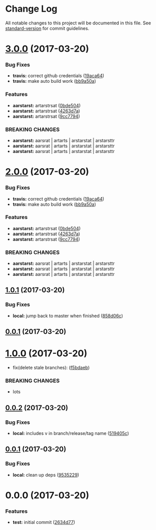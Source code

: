 # Change Log

All notable changes to this project will be documented in this file. See [standard-version](https://github.com/conventional-changelog/standard-version) for commit guidelines.

<a name="3.0.0"></a>
# [3.0.0](https://github.com/joefraley/meridian-git-commits/compare/v1.0.1...v3.0.0) (2017-03-20)


### Bug Fixes

* **travis:** correct github credentials ([19aca64](https://github.com/joefraley/meridian-git-commits/commit/19aca64))
* **travis:** make auto build work ([bb9a50a](https://github.com/joefraley/meridian-git-commits/commit/bb9a50a))


### Features

* **aarstarst:** artarstrsat ([0bde504](https://github.com/joefraley/meridian-git-commits/commit/0bde504))
* **aarstarst:** artarstrsat ([4263d7a](https://github.com/joefraley/meridian-git-commits/commit/4263d7a))
* **aarstarst:** artarstrsat ([9cc7794](https://github.com/joefraley/meridian-git-commits/commit/9cc7794))


### BREAKING CHANGES

* **aarstarst:** aarsrat | artarts | arstarstat | arstarsttr
* **aarstarst:** aarsrat | artarts | arstarstat | arstarsttr
* **aarstarst:** aarsrat | artarts | arstarstat | arstarsttr



<a name="2.0.0"></a>
# [2.0.0](https://github.com/joefraley/meridian-git-commits/compare/v1.0.1...v2.0.0) (2017-03-20)


### Bug Fixes

* **travis:** correct github credentials ([19aca64](https://github.com/joefraley/meridian-git-commits/commit/19aca64))
* **travis:** make auto build work ([bb9a50a](https://github.com/joefraley/meridian-git-commits/commit/bb9a50a))


### Features

* **aarstarst:** artarstrsat ([0bde504](https://github.com/joefraley/meridian-git-commits/commit/0bde504))
* **aarstarst:** artarstrsat ([4263d7a](https://github.com/joefraley/meridian-git-commits/commit/4263d7a))
* **aarstarst:** artarstrsat ([9cc7794](https://github.com/joefraley/meridian-git-commits/commit/9cc7794))


### BREAKING CHANGES

* **aarstarst:** aarsrat | artarts | arstarstat | arstarsttr
* **aarstarst:** aarsrat | artarts | arstarstat | arstarsttr
* **aarstarst:** aarsrat | artarts | arstarstat | arstarsttr



<a name="1.0.1"></a>
## [1.0.1](https://github.com/joefraley/meridian-git-commits/compare/v1.0.0...v1.0.1) (2017-03-20)


### Bug Fixes

* **local:** jump back to master when finished ([858d06c](https://github.com/joefraley/meridian-git-commits/commit/858d06c))



<a name="0.0.1"></a>
## [0.0.1](https://github.com/joefraley/meridian-git-commits/compare/v0.0.1...0.0.1) (2017-03-20)



<a name="1.0.0"></a>
# [1.0.0](https://github.com/joefraley/meridian-git-commits/compare/v0.0.2...v1.0.0) (2017-03-20)


* fix(delete stale branches): ([f5bdaeb](https://github.com/joefraley/meridian-git-commits/commit/f5bdaeb))


### BREAKING CHANGES

* lots



<a name="0.0.2"></a>
## [0.0.2](https://github.com/joefraley/meridian-git-commits/compare/v0.0.1...v0.0.2) (2017-03-20)


### Bug Fixes

* **local:** includes v in branch/release/tag name ([519405c](https://github.com/joefraley/meridian-git-commits/commit/519405c))



<a name="0.0.1"></a>
## [0.0.1](https://github.com/joefraley/meridian-git-commits/compare/v0.0.0...v0.0.1) (2017-03-20)


### Bug Fixes

* **local:** clean up deps ([9535229](https://github.com/joefraley/meridian-git-commits/commit/9535229))



<a name="0.0.0"></a>
# 0.0.0 (2017-03-20)


### Features

* **test:** initial commit ([2634d77](https://github.com/joefraley/meridian-git-commits/commit/2634d77))
